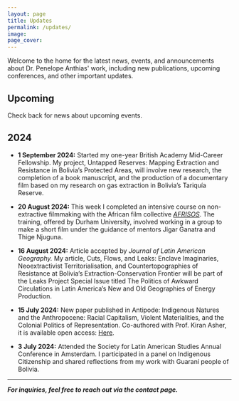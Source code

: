 ```yaml
---
layout: page
title: Updates
permalink: /updates/
image:
page_cover:
---
```


Welcome to the home for the latest news, events, and announcements about Dr. Penelope Anthias' work, including new publications, upcoming conferences, and other important updates.

## Upcoming

Check back for news about upcoming events.

## 2024

- **1 September 2024:** Started my one-year British Academy Mid-Career Fellowship. My project, <span class="blue">Untapped Reserves: Mapping Extraction and Resistance in Bolivia’s Protected Areas</span>, will involve new research, the completion of a book manuscript, and the production of a documentary film based on my research on gas extraction in Bolivia’s Tariquía Reserve.

- **20 August 2024:** This week I completed an intensive course on non-extractive filmmaking with the African film collective <a href="https://www.afrisos.ngo" target="_blank"><i><span>AFRISOS</span></i></a>. The training, offered by Durham University, involved working in a group to make a short film under the guidance of mentors Jigar Ganatra and Thige Njuguna.

- **16 August 2024:** Article accepted by <i>Journal of Latin American Geography.</i> My article, <span class="blue">Cuts, Flows, and Leaks: Enclave Imaginaries, Neoextractivist Territorialisation, and Countertopographies of Resistance at Bolivia’s Extraction-Conservation Frontier</span> will be part of the Leaks Project Special Issue titled <span class="blue">The Politics of Awkward Circulations in Latin America’s New and Old Geographies of Energy Production.</span>

- **15 July 2024:** New paper published in Antipode: <span class="blue">Indigenous Natures and the Anthropocene: Racial Capitalism, Violent Materialities, and the Colonial Politics of Representation.</span> Co-authored with Prof. Kiran Asher, it is available open access: <a href="https://onlinelibrary.wiley.com/doi/full/10.1111/anti.13078" target="_blank"><span>Here</span></a>.

- **3 July 2024:** Attended the Society for <span class="blue">Latin American Studies Annual Conference in Amsterdam.</span> I participated in a panel on Indigenous Citizenship and shared reflections from my work with Guaraní people of Bolivia.

---

***For inquiries, feel free to reach out via the contact page.***
